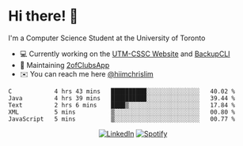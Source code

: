 # Hi there! 👋
I'm a Computer Science Student at the University of Toronto

- 💻 Currently working on the [UTM-CSSC Website](https://github.com/UTM-CSSC) and [BackupCLI](https://github.com/BackupHub/BackupCLI)
- 🔨 Maintaining [2ofClubsApp](https://github.com/2ofClubsApp)
- ✉️ You can reach me here [@hiimchrislim](mailto:hello@hiimchrislim.co)

<!--START_SECTION:waka-->
```text
C            4 hrs 43 mins   ██████████░░░░░░░░░░░░░░░   40.02 % 
Java         4 hrs 39 mins   ██████████░░░░░░░░░░░░░░░   39.44 % 
Text         2 hrs 6 mins    ████▒░░░░░░░░░░░░░░░░░░░░   17.84 % 
XML          5 mins          ▒░░░░░░░░░░░░░░░░░░░░░░░░   00.80 % 
JavaScript   5 mins          ▒░░░░░░░░░░░░░░░░░░░░░░░░   00.77 % 
```
<!--END_SECTION:waka-->

<div align="center">
<a href="https://www.linkedin.com/in/hiimchrislim" target="_blank"><img src="https://img.shields.io/badge/LinkedIn-%230077B5.svg?&style=flat-square&logo=linkedin&logoColor=white" alt="LinkedIn"></a>
<a href="https://open.spotify.com/user/clim1231" target="_blank"><img src="https://img.shields.io/badge/Spotify-%231ED760.svg?&style=flat-square&logo=spotify&logoColor=white" alt="Spotify"></a>

</div>
